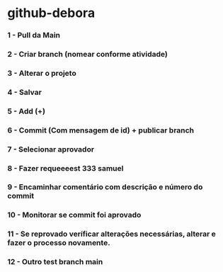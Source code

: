# github-debora

### 1 - Pull da Main

### 2 - Criar branch (nomear conforme atividade)

### 3 - Alterar o projeto

### 4 - Salvar

### 5 - Add (+)

### 6 - Commit (Com mensagem de id) + publicar branch

### 7 - Selecionar aprovador

### 8 - Fazer requeeeest 333 samuel

### 9 - Encaminhar comentário com descrição e número do commit

### 10 - Monitorar se commit foi aprovado

### 11 - Se reprovado veríficar alterações necessárias, alterar e fazer o processo novamente.

### 12 - Outro test branch main
